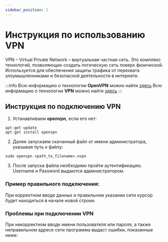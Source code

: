 ```yaml
---
sidebar_position: 1
---
```


# Инструкция по использованию VPN

VPN – Virtual Private Network – виртуальная частная сеть. Это комплекс технологий, позволяющих создать логическую сеть поверх физической. Используется для обеспечения защиты трафика от перехвата злоумышленниками и безопасной деятельности в интернете.

:::info
Всю информацию о технологии **OpenVPN** можно найти [здесь](https://ru.wikipedia.org/wiki/OpenVPN)
Всю информацию о технологии **VPN** можно найти [здесь](https://ru.wikipedia.org/wiki/VPN)
:::

## Инструкция по подключению VPN

1. Устанавливаем **openvpn**, если его нет:
```
apt-get update
apt-get install openvpn
```
2. Далее запускаем скачанный файл от имени администратора, указывая путь к файлу:
```
sudo openvpn <path_to_filename>.ovpn
```
3. После запуска файла необходимо пройти аутентификацию.
Username и Password выдаются администратором.


### Пример правильного подключения:
При корректном вводе данных и правильном указании сети курсор будет находиться в начале новой строки.

### Проблемы при подключении VPN
При некорректном вводе имени пользователя или пароля, а также неправильном адресе сети программа выдаст ошибки, показанные ниже:



